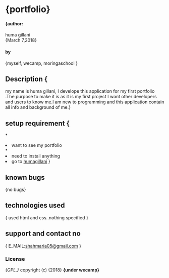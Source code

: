 # {portfolio}
#### {author:
huma gillani  
  {March 7,2018}
#### by
{myself,
wecamp,
moringaschool
}
## Description {
  my name is huma gillani, I develope this application for my first portfolio .The purpose to make it is as it is my first project I want other developers and users to know me.I am new to programming and this application contain all info and background of me.}
  ## setup requirement {
*<li>want to see my portfolio</br>
*<li> need to install anything</br><li>go to
  <a href="file:///C:/Users/lenovo/Documents/wecamp/gul.html">humagillani</a>
}

 ## known bugs
 {no bugs}
 ## technologies used
 {
   used html and css..nothing specified
 }
 ## support and contact no
 {
   E_MAIL:shahmaria05@gmail.com
 }
 ### License
 *{GPL.}*
 copyright (c) {2018} **{under wecamp}**
